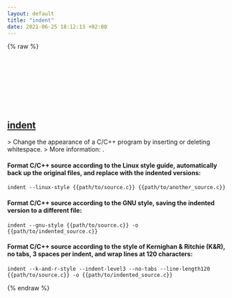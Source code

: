 ```yaml
---
layout: default
title: "indent"
date: 2021-06-25 18:12:13 +02:00
---
```

{% raw %}
<h2 id="indent">
  <a href="/en/common/indent.html">indent</a> <a href="#indent"><svg class="icon">
    <use href="/assets/images/unicode_sprite.svg#link" />
  </svg></a>
</h2>
> Change the appearance of a C/C++ program by inserting or deleting whitespace.
> More information: <https://www.gnu.org/software/indent/>.

#### Format C/C++ source according to the Linux style guide, automatically back up the original files, and replace with the indented versions:
```shell
indent --linux-style {{path/to/source.c}} {{path/to/another_source.c}}
```
#### Format C/C++ source according to the GNU style, saving the indented version to a different file:
```shell
indent --gnu-style {{path/to/source.c}} -o {{path/to/indented_source.c}}
```
#### Format C/C++ source according to the style of Kernighan & Ritchie (K&R), no tabs, 3 spaces per indent, and wrap lines at 120 characters:
```shell
indent --k-and-r-style --indent-level3 --no-tabs --line-length120 {{path/to/source.c}} -o {{path/to/indented_source.c}}
```
{% endraw %}